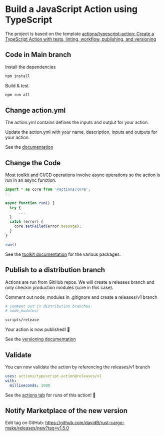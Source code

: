 # Build a JavaScript Action using TypeScript

The project is based on the template
[actions/typescript-action: Create a TypeScript Action with tests, linting, workflow, publishing, and versioning](https://github.com/actions/typescript-action)

## Code in Main branch

Install the dependencies

```bash
npm install
```

Build & test

```bash
npm run all
```

## Change action.yml

The action.yml contains defines the inputs and output for your action.

Update the action.yml with your name, description, inputs and outputs for your
action.

See the
[documentation](https://help.github.com/en/articles/metadata-syntax-for-github-actions)

## Change the Code

Most toolkit and CI/CD operations involve async operations so the action is run
in an async function.

```javascript
import * as core from '@actions/core';
...

async function run() {
  try {
      ...
  }
  catch (error) {
    core.setFailed(error.message);
  }
}

run()
```

See the
[toolkit documentation](https://github.com/actions/toolkit/blob/master/README.md#packages)
for the various packages.

## Publish to a distribution branch

Actions are run from GitHub repos. We will create a releases branch and only
checkin production modules (core in this case).

Comment out node_modules in .gitignore and create a releases/v1 branch

```bash
# comment out in distribution branches
# node_modules/
```

<!--
```bash
npm run all
git add dist
git commit -a -m "📦"
# no need to align version in package.json with this value
git tag -a "v1.10.0" -m "🔖 1.10.0"
git tag -a "v1" -m "🔖 update v1.10.0" -f
#git push --follow-tags --force
git push
git push --tags --force
```

Then go to <https://github.com/davidB/rust-cargo-make/releases/new?tag=v1.5.0>
to publish the release on the marketplace
-->

```bash
scripts/release
```

Your action is now published! :rocket:

See the
[versioning documentation](https://github.com/actions/toolkit/blob/master/docs/action-versioning.md)

## Validate

You can now validate the action by referencing the releases/v1 branch

```yaml
uses: actions/typescript-action@releases/v1
with:
  milliseconds: 1000
```

See the [actions tab](https://github.com/actions/javascript-action/actions) for
runs of this action! :rocket:

## Notify Marketplace of the new version

Edit tag on GitHub:
<https://github.com/davidB/rust-cargo-make/releases/new?tag=v1.5.0>
